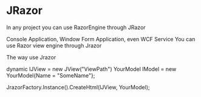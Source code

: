 JRazor
======

In any project you can use RazorEngine through JRazor 

Console Application, Window Form Application, even WCF Service 
You can use Razor view engine through Jrazor 

The way use Jrazor 


dynamic lJView = new JView("ViewPath")
YourModel lModel = new YourModel{Name = "SomeName"};

JrazorFactory.Instance().CreateHtml<YourModel>(lJView, YourModel);
